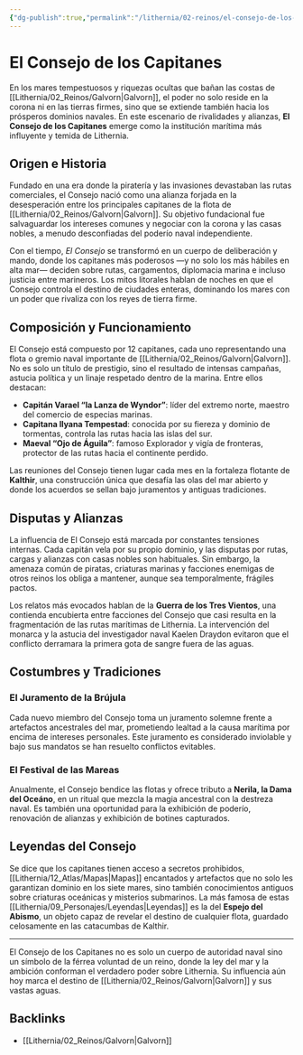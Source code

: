 ```yaml
---
{"dg-publish":true,"permalink":"/lithernia/02-reinos/el-consejo-de-los-capitanes/","title":"El Consejo de los Capitanes","tags":["lithernia","organizacion","faccion","Galvorn"]}
---
```


# El Consejo de los Capitanes

En los mares tempestuosos y riquezas ocultas que bañan las costas de [[Lithernia/02_Reinos/Galvorn\|Galvorn]], el poder no solo reside en la corona ni en las tierras firmes, sino que se extiende también hacia los prósperos dominios navales. En este escenario de rivalidades y alianzas, **El Consejo de los Capitanes** emerge como la institución marítima más influyente y temida de Lithernia.

## Origen e Historia

Fundado en una era donde la piratería y las invasiones devastaban las rutas comerciales, el Consejo nació como una alianza forjada en la desesperación entre los principales capitanes de la flota de [[Lithernia/02_Reinos/Galvorn\|Galvorn]]. Su objetivo fundacional fue salvaguardar los intereses comunes y negociar con la corona y las casas nobles, a menudo desconfiadas del poderío naval independiente.

Con el tiempo, *El Consejo* se transformó en un cuerpo de deliberación y mando, donde los capitanes más poderosos —y no solo los más hábiles en alta mar— deciden sobre rutas, cargamentos, diplomacia marina e incluso justicia entre marineros. Los mitos litorales hablan de noches en que el Consejo controla el destino de ciudades enteras, dominando los mares con un poder que rivaliza con los reyes de tierra firme.

## Composición y Funcionamiento

El Consejo está compuesto por 12 capitanes, cada uno representando una flota o gremio naval importante de [[Lithernia/02_Reinos/Galvorn\|Galvorn]]. No es solo un título de prestigio, sino el resultado de intensas campañas, astucia política y un linaje respetado dentro de la marina. Entre ellos destacan:

- **Capitán Varael “la Lanza de Wyndor”**: líder del extremo norte, maestro del comercio de especias marinas.  
- **Capitana Ilyana Tempestad**: conocida por su fiereza y dominio de tormentas, controla las rutas hacia las islas del sur.  
- **Maeval “Ojo de Águila”**: famoso Explorador y vigía de fronteras, protector de las rutas hacia el continente perdido.

Las reuniones del Consejo tienen lugar cada mes en la fortaleza flotante de **Kalthir**, una construcción única que desafía las olas del mar abierto y donde los acuerdos se sellan bajo juramentos y antiguas tradiciones.

## Disputas y Alianzas

La influencia de El Consejo está marcada por constantes tensiones internas. Cada capitán vela por su propio dominio, y las disputas por rutas, cargas y alianzas con casas nobles son habituales. Sin embargo, la amenaza común de piratas, criaturas marinas y facciones enemigas de otros reinos los obliga a mantener, aunque sea temporalmente, frágiles pactos.

Los relatos más evocados hablan de la **Guerra de los Tres Vientos**, una contienda encubierta entre facciones del Consejo que casi resulta en la fragmentación de las rutas marítimas de Lithernia. La intervención del monarca y la astucia del investigador naval Kaelen Draydon evitaron que el conflicto derramara la primera gota de sangre fuera de las aguas.

## Costumbres y Tradiciones

### El Juramento de la Brújula

Cada nuevo miembro del Consejo toma un juramento solemne frente a artefactos ancestrales del mar, prometiendo lealtad a la causa marítima por encima de intereses personales. Este juramento es considerado inviolable y bajo sus mandatos se han resuelto conflictos evitables.

### El Festival de las Mareas

Anualmente, el Consejo bendice las flotas y ofrece tributo a **Nerila, la Dama del Oceáno**, en un ritual que mezcla la magia ancestral con la destreza naval. Es también una oportunidad para la exhibición de poderío, renovación de alianzas y exhibición de botines capturados.

## Leyendas del Consejo

Se dice que los capitanes tienen acceso a secretos prohibidos, [[Lithernia/12_Atlas/Mapas\|Mapas]] encantados y artefactos que no solo les garantizan dominio en los siete mares, sino también conocimientos antiguos sobre criaturas oceánicas y misterios submarinos. La más famosa de estas [[Lithernia/09_Personajes/Leyendas\|Leyendas]] es la del **Espejo del Abismo**, un objeto capaz de revelar el destino de cualquier flota, guardado celosamente en las catacumbas de Kalthir.

---

El Consejo de los Capitanes no es solo un cuerpo de autoridad naval sino un símbolo de la férrea voluntad de un reino, donde la ley del mar y la ambición conforman el verdadero poder sobre Lithernia. Su influencia aún hoy marca el destino de [[Lithernia/02_Reinos/Galvorn\|Galvorn]] y sus vastas aguas.

## Backlinks
- [[Lithernia/02_Reinos/Galvorn\|Galvorn]]
